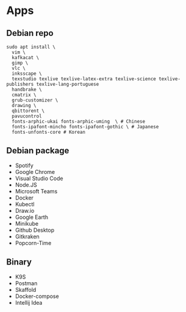 # Apps

## Debian repo

```shell
sudo apt install \
  vim \
  kafkacat \
  gimp \
  vlc \
  inksscape \
  texstudio texlive texlive-latex-extra texlive-science texlive-publishers texlive-lang-portuguese
  handbrake \
  cmatrix \
  grub-customizer \
  drawing \
  qbittorent \
  pavucontrol
  fonts-arphic-ukai fonts-arphic-uming  \ # Chinese
  fonts-ipafont-mincho fonts-ipafont-gothic \ # Japanese
  fonts-unfonts-core # Korean
```

## Debian package

- Spotify
- Google Chrome
- Visual Studio Code
- Node.JS
- Microsoft Teams
- Docker
- Kubectl
- Draw.io
- Google Earth
- Minikube
- Github Desktop
- Gitkraken
- Popcorn-Time

## Binary

- K9S
- Postman
- Skaffold
- Docker-compose
- Intellij Idea
